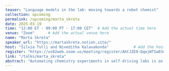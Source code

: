 ```yaml
---
teaser: "Language models in the lab: moving towards a robot chemist"
collection: upcoming
permalink: /upcoming/marta_skreta
date: 2025-03-19
time: "12:00 ET - 09:00 PT - 17:00 CET"  # Add the actual time here
venue: "Zoom"      # Add the actual venue here
name: "Marta Skreta"
speaker_url: "https://martaskreta.notion.site/"
host: "Silvia Tulli and Niveditha Kalavakonda"           # Add the host name here
register: "https://us02web.zoom.us/meeting/register/AhCJZE9-QqejWTIw03ur_Q" # Add registration link if available
link: "/talks/marta_skreta"
abstract: "Automating chemistry experiments in self-driving labs is an exciting area but there remain many challenging problems we need to solve. Adding natural language interfaces to autonomous chemistry experiment systems lowers the barrier to using complicated robotics systems and increases utility for non-expert users, but translating natural language experiment descriptions from users into low-level robotics languages is nontrivial. Furthermore, while recent advances have used large language models to generate task plans, reliably executing those plans in the real world by an embodied agent remains challenging. To enable autonomous chemistry experiments, robots must interpret natural language commands, perceive the workspace, autonomously plan multi-step actions and motions, consider safety precautions, and interact with various laboratory equipment. In this talk, I will describe our progress towards creating a robot chemist, including a framework that can plan long-horizon chemistry experiments from natural language inputs and execute them on a real robot."
---
```

